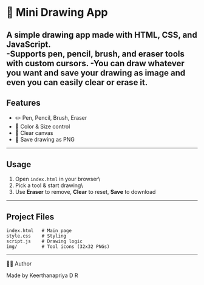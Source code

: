 # 🎨 Mini Drawing App

A simple drawing app made with **HTML, CSS, and JavaScript**.\
-Supports **pen, pencil, brush, and eraser** tools with custom cursors.
-You can draw whatever you want and save your drawing as image 
and even you can easily clear or erase it.
------------------------------------------------------------------------

## Features

-   ✏️ Pen, Pencil, Brush, Eraser
-   🎨 Color & Size control
-   🧽 Clear canvas
-   💾 Save drawing as PNG

------------------------------------------------------------------------

## Usage

1.  Open `index.html` in your browser\
2.  Pick a tool & start drawing\
3.  Use **Eraser** to remove, **Clear** to reset, **Save** to download

------------------------------------------------------------------------

## Project Files

    index.html   # Main page
    style.css    # Styling
    script.js    # Drawing logic
    img/         # Tool icons (32x32 PNGs)
------------------------------------------------------------------------
👨‍💻 Author

Made by Keerthanapriya D R
